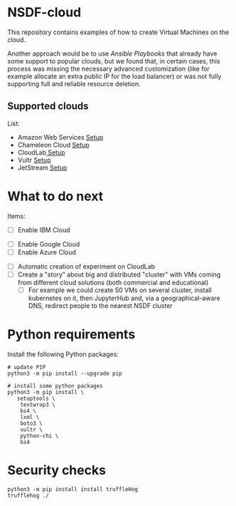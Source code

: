 # NSDF-cloud

This repository contains examples of how to create Virtual Machines on the cloud.

Another approach would be to use *Ansible Playbooks* that already have some support to popular clouds, but we found that, in certain cases, this process was missing the necessary advanced customization (like for example allocate an extra public IP for the load balancer) or was not fully supporting full and reliable resource deletion.

## Supported clouds

List:

* Amazon Web Services [Setup](./docs/aws.md)
* Chameleon Cloud [Setup](./docs/chameleon.md)
* CloudLab[ Setup](./docs/cloudlab.md)
* Vultr [Setup](./docs/vultr.md)
* JetStream [Setup](./docs/jetstream.md)

# What to do next

Items:

* [ ] Enable IBM Cloud
- [ ] Enable Google Cloud
- [ ] Enable Azure Cloud
* [ ] Automatic creation of experiment on CloudLab
* [ ] Create a "story" about big and distributed "cluster" with VMs coming from different cloud solutions (both commercial and educational)
  - [ ] For example we could create 50 VMs on several cluster, install kubernetes on it, then JupyterHub and, via a geographical-aware DNS, redirect people to the nearest NSDF cluster

# Python requirements

Install the following Python packages:

```
# update PIP
python3 -m pip install --upgrade pip

# install some python packages
python3 -m pip install \
   setuptools \
    textwrap3 \
    bs4 \
    lxml \
    boto3 \
    vultr \
    python-chi \
    bs4
```

# Security checks

```
python3 -m pip install install truffleHog
trufflehog ./
```